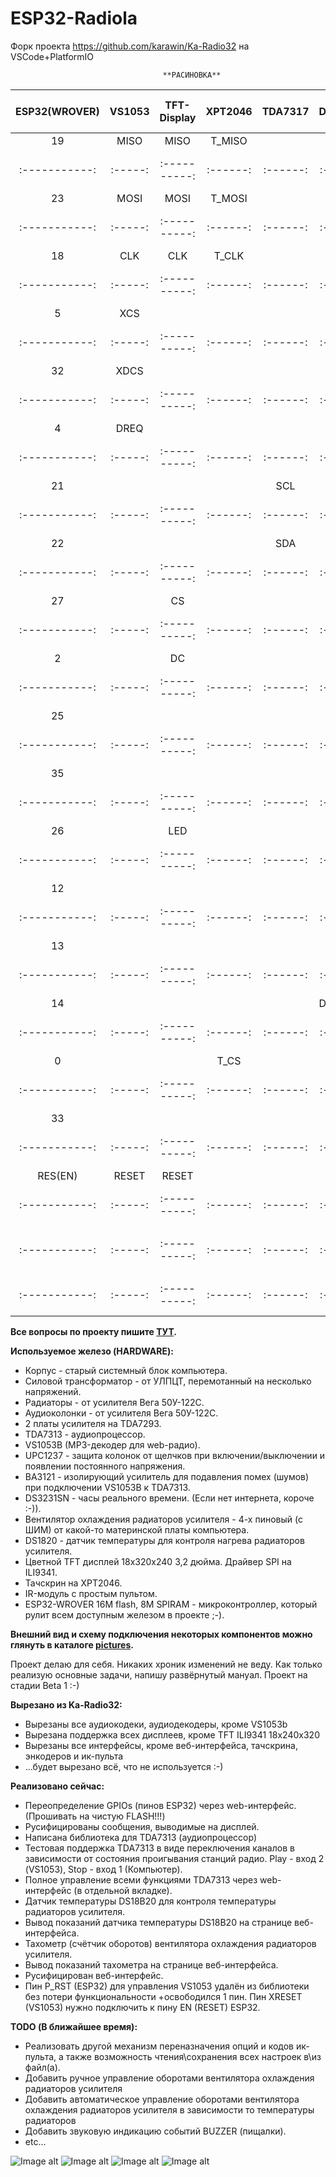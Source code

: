 # ESP32-Radiola
Форк проекта https://github.com/karawin/Ka-Radio32 на VSCode+PlatformIO

                                      **РАСИНОВКА**

| ESP32(WROVER) | VS1053  | TFT-Display  | XPT2046  | TDA7317  | DS1820  | 4-Pin Fan  | LED  | DS3231SN  |   IRLED   |  BUZZER   |
| :-----------: | :-----: | :----------: | :------: | :------: | :-----: | :--------: | :--: | :-------: | :-------: | :-------: |
|      19       |  MISO   |     MISO     |  T_MISO  |          |         |            |      |           |           |           |
| :-----------: | :-----: | :----------: | :------: | :------: | :-----: | :--------: | :--: | :-------: | :-------: | :-------: |
|      23       |  MOSI   |     MOSI     |  T_MOSI  |          |         |            |      |           |           |           |
| :-----------: | :-----: | :----------: | :------: | :------: | :-----: | :--------: | :--: | :-------: | :-------: | :-------: |
|      18       |  CLK    |     CLK      |  T_CLK   |          |         |            |      |           |           |           |
| :-----------: | :-----: | :----------: | :------: | :------: | :-----: | :--------: | :--: | :-------: | :-------: | :-------: |
|       5       |  XCS    |              |          |          |         |            |      |           |           |           |
| :-----------: | :-----: | :----------: | :------: | :------: | :-----: | :--------: | :--: | :-------: | :-------: | :-------: |
|      32       |  XDCS   |              |          |          |         |            |      |           |           |           |
| :-----------: | :-----: | :----------: | :------: | :------: | :-----: | :--------: | :--: | :-------: | :-------: | :-------: |
|       4       |  DREQ   |              |          |          |         |            |      |           |           |           |
| :-----------: | :-----: | :----------: | :------: | :------: | :-----: | :--------: | :--: | :-------: | :-------: | :-------: |
|      21       |         |              |          |    SCL   |         |            |      |    SCL    |           |           |
| :-----------: | :-----: | :----------: | :------: | :------: | :-----: | :--------: | :--: | :-------: | :-------: | :-------: |
|      22       |         |              |          |    SDA   |         |            |      |    SDA    |           |           |
| :-----------: | :-----: | :----------: | :------: | :------: | :-----: | :--------: | :--: | :-------: | :-------: | :-------: |
|      27       |         |      CS      |          |          |         |            |      |           |           |           |
| :-----------: | :-----: | :----------: | :------: | :------: | :-----: | :--------: | :--: | :-------: | :-------: | :-------: |
|       2       |         |      DC      |          |          |         |            |      |           |           |           |
| :-----------: | :-----: | :----------: | :------: | :------: | :-----: | :--------: | :--: | :-------: | :-------: | :-------: |
|      25       |         |              |          |          |         |            | LED  |           |           |           |
| :-----------: | :-----: | :----------: | :------: | :------: | :-----: | :--------: | :--: | :-------: | :-------: | :-------: |
|      35       |         |              |          |          |         |            |      |           |   IRLED   |           |
| :-----------: | :-----: | :----------: | :------: | :------: | :-----: | :--------: | :--: | :-------: | :-------: | :-------: |
|      26       |         |      LED     |          |          |         |            |      |           |           |           |
| :-----------: | :-----: | :----------: | :------: | :------: | :-----: | :--------: | :--: | :-------: | :-------: | :-------: |
|      12       |         |              |          |          |         |    TACH    |      |           |           |           |
| :-----------: | :-----: | :----------: | :------: | :------: | :-----: | :--------: | :--: | :-------: | :-------: | :-------: |
|      13       |         |              |          |          |         |    PWP     |      |           |           |           |
| :-----------: | :-----: | :----------: | :------: | :------: | :-----: | :--------: | :--: | :-------: | :-------: | :-------: |
|      14       |         |              |          |          |  DS1820 |            |      |           |           |           |
| :-----------: | :-----: | :----------: | :------: | :------: | :-----: | :--------: | :--: | :-------: | :-------: | :-------: |
|       0       |         |              |   T_CS   |          |         |            |      |           |           |           |
| :-----------: | :-----: | :----------: | :------: | :------: | :-----: | :--------: | :--: | :-------: | :-------: | :-------: |
|      33       |         |              |          |          |         |            |      |           |           |  BUZZER   |
| :-----------: | :-----: | :----------: | :------: | :------: | :-----: | :--------: | :--: | :-------: | :-------: | :-------: |
|    RES(EN)    |  RESET  |    RESET     |          |          |         |            |      |           |           |           |
| :-----------: | :-----: | :----------: | :------: | :------: | :-----: | :--------: | :--: | :-------: | :-------: | :-------: |
|               |         |              |          |          |         |            |      |           |           |           |
| :-----------: | :-----: | :----------: | :------: | :------: | :-----: | :--------: | :--: | :-------: | :-------: | :-------: |
|               |         |              |          |          |         |            |      |           |           |           |
| :-----------: | :-----: | :----------: | :------: | :------: | :-----: | :--------: | :--: | :-------: | :-------: | :-------: |


**Все вопросы по проекту пишите [ТУТ](https://serverdoma.ru/viewtopic.php?f=70&t=1178).**

**Используемое железо (HARDWARE):**
  + Корпус - старый системный блок компьютера.
  + Силовой трансформатор - от УЛПЦТ, перемотанный на несколько напряжений.
  + Радиаторы - от усилителя Вега 50У-122С.
  + Аудиоколонки - от усилителя Вега 50У-122С.
  + 2 платы усилителя на TDA7293.
  + TDA7313 - аудиопроцессор.
  + VS1053B (MP3-декодер для web-радио).
  + UPC1237 - защита колонок от щелчков при включении/выключении и появлении постоянного напряжения.
  + BA3121 - изолирующий усилитель для подавления помех (шумов) при подключении VS1053B к TDA7313.
  + DS3231SN - часы реального времени. (Если нет интернета, короче :-)).
  + Вентилятор охлаждения радиаторов усилителя - 4-х пиновый (с ШИМ) от какой-то материнской платы компьютера.
  + DS1820 - датчик температуры для контроля нагрева радиаторов усилителя.
  + Цветной TFT дисплей 18x320x240 3,2 дюйма. Драйвер SPI на ILI9341.
  + Тачскрин на XPT2046.
  + IR-модуль с простым пультом.
  + ESP32-WROVER 16M flash, 8M SPIRAM - микроконтроллер, который рулит всем доступным железом в проекте ;-).

  **Внешний вид и схему подключения некоторых компонентов можно глянуть в каталоге [pictures](https://github.com/SinglWolf/ESP32-Radiola/tree/master/pictures).**


Проект делаю для себя. Никаких хроник изменений не веду. Как только реализую основные задачи, напишу развёрнутый мануал.
Проект на стадии Beta 1 :-)

**Вырезано из Ka-Radio32:**
  - Вырезаны все аудиокодеки, аудиодекодеры, кроме VS1053b
  - Вырезана поддержка всех дисплеев, кроме TFT ILI9341 18x240x320
  - Вырезаны все интерфейсы, кроме веб-интерфейса, тачскрина, энкодеров и ик-пульта
  - ...будет вырезано всё, что не используется :-)

**Реализовано сейчас:**
  + Переопределение GPIOs (пинов ESP32) через web-интерфейс. (Прошивать на чистую FLASH!!!)
  + Русифицированы сообщения, выводимые на дисплей.
  + Написана библиотека для TDA7313 (аудиопроцессор)
  + Тестовая поддержка TDA7313 в виде переключения каналов в зависимости от состояния проигывания станций радио. Play - вход 2 (VS1053), Stop - вход 1 (Компьютер).
  + Полное управление всеми функциями TDA7313 через web-интерфейс (в отдельной вкладке).
  + Датчик температуры DS18B20 для контроля температуры радиаторов усилителя.
  + Вывод показаний датчика температуры DS18B20 на странице веб-интерфейса.
  + Тахометр (счётчик оборотов) вентилятора охлаждения радиаторов усилителя.
  + Вывод показаний тахометра на странице веб-интерфейса.
  + Русифицирован веб-интерфейс.
  + Пин P_RST (ESP32) для управления VS1053 удалён из библиотеки без потери функциональности +освободился 1 пин. Пин XRESET (VS1053) нужно подключить к пину EN (RESET) ESP32.

**TODO (В ближайшее время):**
  + Реализовать другой механизм переназначения опций и кодов ик-пульта, а также возможность чтения\сохранения всех настроек в\из файл(а).
  + Добавить ручное управление оборотами вентилятора охлаждения радиаторов усилителя
  + Добавить автоматическое управление оборотами вентилятора охлаждения радиаторов усилителя в зависимости то температуры радиаторов
  + Добавить звуковую индикацию событий BUZZER (пищалки).
  + etc...

![Image alt](https://github.com/SinglWolf/ESP32-Radiola/raw/master/pictures/ESP32-Radiola.png)
![Image alt](https://github.com/SinglWolf/ESP32-Radiola/raw/master/pictures/amplifier.jpg)
![Image alt](https://github.com/SinglWolf/ESP32-Radiola/raw/master/pictures/ESP32WROVER.jpg)
![Image alt](https://github.com/SinglWolf/ESP32-Radiola/raw/master/pictures/display.jpg)
